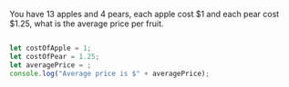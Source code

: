 You have 13 apples and 4 pears, each apple cost $1 and each pear cost $1.25, what is the average price per fruit.

```js

let costOfApple = 1;
let costOfPear = 1.25;
let averagePrice = ;
console.log("Average price is $" + averagePrice);
```
